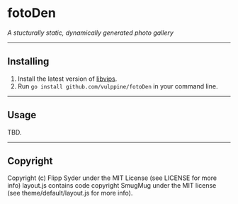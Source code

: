# fotoDen

_A stucturally static, dynamically generated photo gallery_

---

## Installing

1. Install the latest version of [libvips](https://github.com/libvips/libvips).
2. Run `go install github.com/vulppine/fotoDen` in your command line.

---

## Usage

TBD.

---

## Copyright

Copyright (c) Flipp Syder under the MIT License (see LICENSE for more info)
layout.js contains code copyright SmugMug under the MIT license (see theme/default/layout.js for more info).
